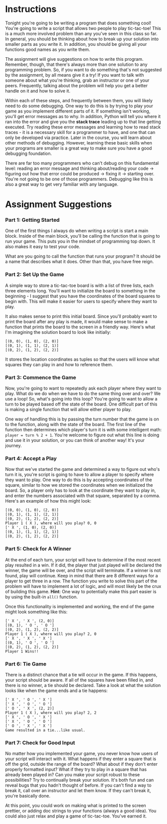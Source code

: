 # Instructions

Tonight you're going to be writing a program that does something cool! You're going to write a script that allows two people to play tic-tac-toe! This is a much more involved problem than any you've seen in this class so far. In general, you should be thinking about how to break up your solution into smaller parts as you write it. In addition, you should be giving all your functions good names as you write them. 

The assignment will give suggestions on how to write this program. Remember, though, that there's always more than one solution to any programming problem. So, if you want to do something that's not suggested by the assignment, by all means give it a try! If you want to talk with someone about what you're thinking, grab an instructor or one of your peers. Frequently, talking about the problem will help you get a better handle on it and how to solve it.

Within each of these steps, and frequently between them, you will likely need to do some debugging. One way to do this is by trying to play your game as you implement different parts of it. If something isn't working, you'll get error messages as to why. In addition, Python will tell you where it ran into the error and give you the **stack trace** leading up to that line getting executed. Try reading these error messages and learning how to read stack traces - it is a necessary skill for a programmer to have, and one that can only be developed via practice. Later in the course, you will learn about other methods of debugging. However, learning these basic skills when your programs are smaller is a great way to make sure you have a good debugging foundation. 

There are far too many programmers who can't debug on this fundamental level: reading an error message and thinking about/reading your code -> figuring out how that error could be produced -> fixing it -> starting over. You're not going to be one of those programmers. Debugging like this is also a great way to get very familiar with any language.

# Assignment Suggestions

### Part 1: Getting Started

One of the first things I always do when writing a script is start a main block. Inside of the main block, you'll be calling the function that is going to run your game. This puts you in the mindset of programming top down. It also makes it easy to test your code. 

What are you going to call the function that runs your program? It should be a name that describes what it does. Other than that, you have free reign.

### Part 2: Set Up the Game

A simple way to store a tic-tac-toe board is with a list of three lists, each three elements long. You'll want to initialize the board to something in the beginning - I suggest that you have the coordinates of the board squares to begin with. This will make it easier for users to specify where they want to play.

It also makes sense to print this initial board. Since you'll probably want to print the board after any play is made, it would make sense to make a function that prints the board to the screen in a friendly way. Here's what I'm imagining the solution board to look like initially:

```
[(0, 0), (1, 0), (2, 0)]
[(0, 1), (1, 1), (2, 1)]
[(0, 2), (1, 2), (2, 2)]
```

It stores the location coordinates as tuples so that the users will know what squares they can play in and how to reference them.

### Part 3: Commence the Game

Now, you're going to want to repeatedly ask each player where they want to play. What do we do when we have to do the same thing over and over? We use a loop! So, what's going into this loop? You're going to want to allow a turn to be played based off the state of the board. One difficult part of this is making a single function that will allow either player to play.

One way of handling this is by passing the turn number that the game is on to the function, along with the state of the board. The first line of the function then determines which player's turn it is with some intelligent math: `player = turn % 2 + 1`. You're welcome to figure out what this line is doing and use it in your solution, or you can think of another way! It's your journey. 

### Part 4: Accept a Play

Now that we've started the game and determined a way to figure out who's turn it is, you're script is going to have to allow a player to specify where they want to play. One way to do this is by accepting coordinates of the square, similar to how we stored the coordinates when we initialized the board. So, a player only has to look at the coordinate they want to play in, and enter the numbers associated with that square, separated by a comma. Here's an example of how this might look:

```
[(0, 0), (1, 0), (2, 0)]
[(0, 1), (1, 1), (2, 1)]
[(0, 2), (1, 2), (2, 2)]
Player 1 ( X ), where will you play? 0, 0
[' X ', (1, 0), (2, 0)]
[(0, 1), (1, 1), (2, 1)]
[(0, 2), (1, 2), (2, 2)]
```

### Part 5: Check for A Winner

At the end of each turn, your script will have to determine if the most recent play resulted in a win. If it did, the player that just played will be declared the winner, the game will be over, and the script will terminate. If a winner is not found, play will continue. Keep in mind that there are 8 different ways for a player to get three in a row. The function you write to solve this part of the problem will have to implement a lot of logic, and will most likely be the crux of building this game. **Hint**: One way to potentially make this part easier is by using the built-in `all()` function. 

Once this functionality is implemented and working, the end of the game might look something like this:

```
[' X ', ' X ', (2, 0)]
[(0, 1), ' O ', ' O ']
[(0, 2), (1, 2), (2, 2)]
Player 1 ( X ), where will you play? 2, 0
[' X ', ' X ', ' X ']
[(0, 1), ' O ', ' O ']
[(0, 2), (1, 2), (2, 2)]
Player 1 Wins!!
```

### Part 6: Tie Game

There is a distinct chance that a tie will occur in the game. If this happens, your script should be aware. If all of the squares have been filled in, and there is no winner, a tie should be declared. Take a look at what the solution looks like when the game ends and a tie happens:

```
[' X ', ' O ', ' X ']
[' X ', ' O ', ' O ']
[' O ', ' X ', (2, 2)]
Player 1 ( X ), where will you play? 2, 2
[' X ', ' O ', ' X ']
[' X ', ' O ', ' O ']
[' O ', ' X ', ' X ']
Game resulted in a tie...like usual.
```

### Part 7: Check for Good Input

No matter how you implemented your game, you never know how users of your script will interact with it. What happens if they enter a square that is off the grid, outside the range of the board? What about if they don't enter properly formatted input? What if they try to play in a square that has already been played in? Can you make your script robust to these possibilities? Try to continually break your solution. It's both fun and can reveal bugs that you hadn't thought of before. If you can't find a way to break it, call over an instructor and let them know. If they can't break it, you're basically done. 

At this point, you could work on making what is printed to the screen prettier, or adding doc strings to your functions (always a good idea). You could also just relax and play a game of tic-tac-toe. You've earned it.
